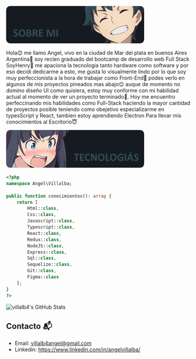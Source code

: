 <img src="./images/sobreMi.png">

Hola😊 me llamo Angel, vivo en la ciudad de Mar del plata en buenos Aires Argentina🌴 soy recien graduado del bootcamp de desarrollo web Full Stack SoyHenry💛 me apaciona la tecnologia tanto hardware como software y por eso decidi dedicarme a esto, me gusta lo visualmente lindo por lo que soy muy perfeccionista a la hora de trabajar como Front-End🧐 podes verlo en algunos de mis proyectos pineados mas abajo😉 auque de momento no domino diseño UI como quisiera, estoy muy conforme con mi habilidad actual al momento de ver un proyecto terminado🥰. Hoy me encuentro perfeccinando mis habilidades como Full-Stack haciendo la mayor cantidad de proyectos posible teniendo como obejetivo especializarme en typesScript y React, tambien estoy aprendiendo Electron Para llevar mis conocimientos al Escritorio😇

<img src="./images/tecnologias.png">

```php
<?php
namespace Angel\Villalba;

public function conocimientos(): array {
    return [
        Html::class,
        Css::class,
        Javascript::class,
        Typescript::class,
        React::class,
        Redux::class,
        NodeJS::class,
        Express::class,
        Sql::class,
        Sequelize::class,
        Git::class,
        Figma::class
    ];
}
?>
```

<img src="https://github-readme-stats.vercel.app/api?username=villalb4&show_icons=true&theme=onedark" alt="villalb4's GitHub Stats">

## Contacto 📬
- Email: villalb4angel@gmail.com
- Linkedin: https://www.linkedin.com/in/angelvillalba/
